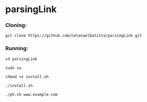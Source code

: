 # parsingLink

### Cloning:
```
git clone https://github.com/natanaelbatista/parsingLink.git
```

### Running:
```
cd parsingLink
```

```
sudo su
```

```
chmod +x install.sh
```

```
./install.sh
```

```
./ph.sh www.example.com
```
